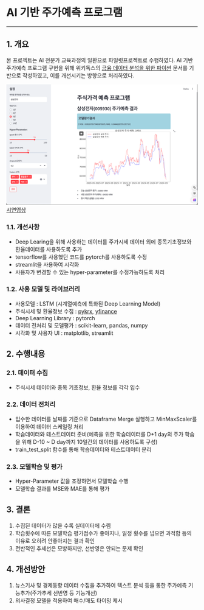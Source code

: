 # AI 기반 주가예측 프로그램

-------

## 1. 개요

본 프로젝트는 AI 전문가 교육과정의 일환으로 파일럿프로젝트로 수행하였다.
AI 기반 주가예측 프로그램 구현을 위해 위키독스의 [금융 데이터 분석을 위한 파이썬](https://wikidocs.net/173005) 문서를 기반으로 작성하였고, 이를 개선시키는 방향으로 처리하였다.

![실행화면](images/screenshot_running.png)
[시연영상](https://youtu.be/u30TsraUVXs)

### 1.1. 개선사항

- Deep Learing을 위해 사용하는 데이터를 주가시세 데이터 외에 종목기초정보와 환율데이터를 사용하도록 추가
- tensorflow를 사용했던 코드를 pytorch를 사용하도록 수정
- streamlit을 사용하여 시각화
- 사용자가 변경할 수 있는 hyper-parameter를 수정가능하도록 처리

### 1.2. 사용 모델 및 라이브러리

- 사용모델 : LSTM (시계열예측에 특화된 Deep Learning Model)
- 주식시세 및 환율정보 수집 : [pykrx](https://github.com/sharebook-kr/pykrx), [yfinance](https://pypi.org/project/yfinance/)
- Deep Learning Library : pytorch
- 데이터 전처리 및 모델평가 : scikit-learn, pandas, numpy
- 시각화 및 사용자 UI : matplotlib, streamlit

## 2. 수행내용

### 2.1. 데이터 수집

- 주식시세 데이터와 종목 기초정보, 환율 정보를 각각 입수

### 2.2. 데이터 전처리 

- 입수한 데이터를 날짜를 기준으로 Dataframe Merge 실행하고 MinMaxScaler를 이용하여 데이터 스케일링 처리
- 학습데이터와 테스트데이터 준비(예측을 위한 학습데이터를 D+1 day의 주가 학습을 위해 D-10 ~ D day까지 10일간의 데이터를 사용하도록 구성)
- train_test_split 함수를 통해 학습데이터와 테스트데이터 분리

### 2.3. 모델학습 및 평가

- Hyper-Parameter 값을 조정하면서 모델학습 수행
- 모델학습 결과를 MSE와 MAE를 통해 평가

## 3. 결론
1. 수집된 데이터가 많을 수록 실데이터에 수렴
2. 학습횟수에 따른 모델학습 평가점수가 좋아지나, 일정 횟수를 넘으면 과적합 등의 이유로 오히려 안좋아지는 결과 확인
3. 전반적인 추세선은 모방하지만, 선반영은 안되는 문제 확인

## 4. 개선방안
1. 뉴스기사 및 경제동향 데이터 수집을 추가하여 텍스트 분석 등을 통한 주가예측 기능추가(주가추세 선반영 등 기능개선)
2. 의사결정 모델을 적용하여 매수/매도 타이밍 제시



